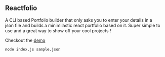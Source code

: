 ## Reactfolio

A CLI based Portfolio builder that only asks you to enter your details in a json file and builds a minimilastic react portfolio based on it. Super simple to use and a great way to show off your cool projects !

Checkout the [demo](https://res.cloudinary.com/dqmbs2chk/video/upload/v1599990241/reactfolio_fsehwp.mp4)

```shell
node index.js sample.json
```
